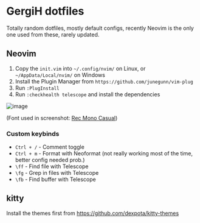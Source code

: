 # GergiH dotfiles

Totally random dotfiles, mostly default configs, recently Neovim is the only one used from these, rarely updated.

## Neovim

1. Copy the `init.vim` into `~/.config/nvim/` on Linux, or `~/AppData/Local/nvim/` on Windows
2. Install the Plugin Manager from `https://github.com/junegunn/vim-plug`
3. Run `:PlugInstall`
4. Run `:checkhealth telescope` and install the dependencies

![image](https://user-images.githubusercontent.com/30079559/188262512-be5abb27-ba59-4388-872f-4013885e058b.png)

(Font used in screenshot: [Rec Mono Casual](https://www.recursive.design/))

### Custom keybinds

- `Ctrl + /` - Comment toggle
- `Ctrl + m` - Format with Neoformat (not really working most of the time, better config needed prob.)
- `\ff` - Find file with Telescope
- `\fg` - Grep in files with Telescope
- `\fb` - Find buffer with Telescope

## kitty

Install the themes first from https://github.com/dexpota/kitty-themes
